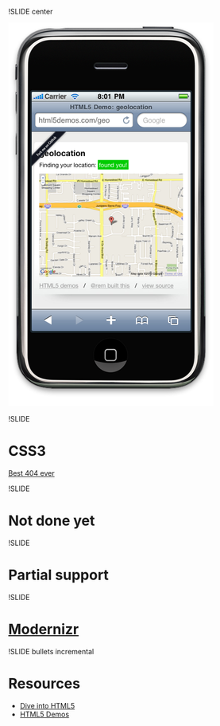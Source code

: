 !SLIDE center

![geolocation.png](img/geolocation.png)

!SLIDE

# CSS3 #
[Best 404 ever](http://idzr.org/404)

!SLIDE

# Not done yet #

!SLIDE

# Partial support #

!SLIDE

# [Modernizr](http://www.modernizr.com/) #

!SLIDE bullets incremental

# Resources #

* [Dive into HTML5](http://diveintohtml5.org/semantics.html)
* [HTML5 Demos](http://html5demos.com/)

